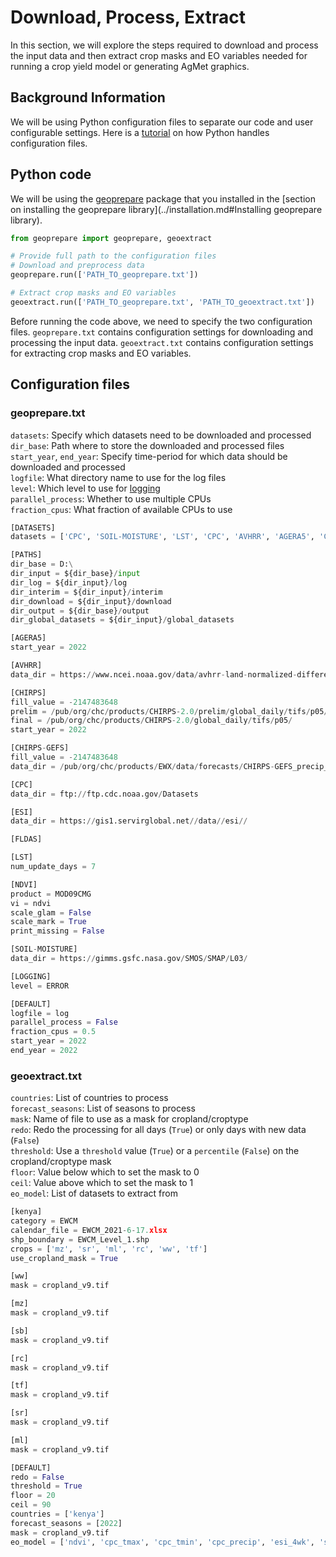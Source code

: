 # Download, Process, Extract

In this section, we will explore the steps required to download and process the input data  and then extract crop masks and EO variables 
needed for running a crop yield model or generating AgMet 
graphics.

## Background Information
We will be using Python configuration files to separate our code and user configurable settings.
Here is a [tutorial](https://docs.python.org/3/library/configparser.html) on how Python handles configuration files.

## Python code 
We will be using the [geoprepare](https://github.com/ritviksahajpal/geoprepare) package that you installed in the [section on installing the geoprepare library](../installation.md#Installing geoprepare library).

```python
from geoprepare import geoprepare, geoextract

# Provide full path to the configuration files
# Download and preprocess data
geoprepare.run(['PATH_TO_geoprepare.txt'])

# Extract crop masks and EO variables
geoextract.run(['PATH_TO_geoprepare.txt', 'PATH_TO_geoextract.txt'])
```

Before running the code above, we need to specify the two configuration files. `geoprepare.txt` contains configuration settings for downloading and processing the input data. 
`geoextract.txt` contains configuration settings for extracting crop masks and EO variables.

## Configuration files
### geoprepare.txt
`datasets`: Specify which datasets need to be downloaded and processed   
`dir_base`: Path where to store the downloaded and processed files  
`start_year`, `end_year`: Specify time-period for which data should be downloaded and processed  
`logfile`: What directory name to use for the log files  
`level`: Which level to use for [logging](https://www.loggly.com/ultimate-guide/python-logging-basics/)    
`parallel_process`: Whether to use multiple CPUs  
`fraction_cpus`: What fraction of available CPUs to use  
```python
[DATASETS]
datasets = ['CPC', 'SOIL-MOISTURE', 'LST', 'CPC', 'AVHRR', 'AGERA5', 'CHIRPS', 'CHIRPS-GEFS']

[PATHS]
dir_base = D:\
dir_input = ${dir_base}/input
dir_log = ${dir_input}/log
dir_interim = ${dir_input}/interim
dir_download = ${dir_input}/download
dir_output = ${dir_base}/output
dir_global_datasets = ${dir_input}/global_datasets

[AGERA5]
start_year = 2022

[AVHRR]
data_dir = https://www.ncei.noaa.gov/data/avhrr-land-normalized-difference-vegetation-index/access

[CHIRPS]
fill_value = -2147483648
prelim = /pub/org/chc/products/CHIRPS-2.0/prelim/global_daily/tifs/p05/
final = /pub/org/chc/products/CHIRPS-2.0/global_daily/tifs/p05/
start_year = 2022

[CHIRPS-GEFS]
fill_value = -2147483648
data_dir = /pub/org/chc/products/EWX/data/forecasts/CHIRPS-GEFS_precip_v12/15day/precip_mean/

[CPC]
data_dir = ftp://ftp.cdc.noaa.gov/Datasets

[ESI]
data_dir = https://gis1.servirglobal.net//data//esi//

[FLDAS]

[LST]
num_update_days = 7

[NDVI]
product = MOD09CMG
vi = ndvi
scale_glam = False
scale_mark = True
print_missing = False

[SOIL-MOISTURE]
data_dir = https://gimms.gsfc.nasa.gov/SMOS/SMAP/L03/

[LOGGING]
level = ERROR

[DEFAULT]
logfile = log
parallel_process = False
fraction_cpus = 0.5
start_year = 2022
end_year = 2022
```

### geoextract.txt
`countries`: List of countries to process  
`forecast_seasons`: List of seasons to process  
`mask`: Name of file to use as a mask for cropland/croptype  
`redo`: Redo the processing for all days (`True`) or only days with new data (`False`)  
`threshold`: Use a `threshold` value (`True`) or a `percentile` (`False`) on the cropland/croptype mask  
`floor`: Value below which to set the mask to 0  
`ceil`: Value above which to set the mask to 1  
`eo_model`: List of datasets to extract from  
```python
[kenya]
category = EWCM
calendar_file = EWCM_2021-6-17.xlsx
shp_boundary = EWCM_Level_1.shp
crops = ['mz', 'sr', 'ml', 'rc', 'ww', 'tf']
use_cropland_mask = True

[ww]
mask = cropland_v9.tif

[mz]
mask = cropland_v9.tif

[sb]
mask = cropland_v9.tif

[rc]
mask = cropland_v9.tif

[tf]
mask = cropland_v9.tif

[sr]
mask = cropland_v9.tif

[ml]
mask = cropland_v9.tif

[DEFAULT]
redo = False
threshold = True
floor = 20
ceil = 90
countries = ['kenya']
forecast_seasons = [2022]
mask = cropland_v9.tif
eo_model = ['ndvi', 'cpc_tmax', 'cpc_tmin', 'cpc_precip', 'esi_4wk', 'soil_moisture_as1', 'soil_moisture_as2']
```



